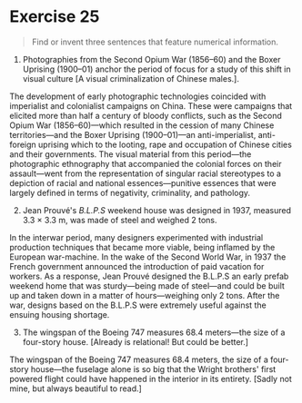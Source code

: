 # Exercise 25 

> Find or invent three sentences that feature numerical information.

1. Photographies from the Second Opium War (1856–60) and the Boxer Uprising (1900–01) anchor the period of focus for a study of this shift in visual culture [A visual criminalization of Chinese males.].

The development of early photographic technologies coincided with imperialist and colonialist campaigns on China. These were campaigns that elicited more than half a century of bloody conflicts, such as the Second Opium War (1856–60)—which resulted in the cession of many Chinese territories—and the Boxer Uprising (1900–01)—an anti-imperialist, anti-foreign uprising which to the looting, rape and occupation of Chinese cities and their governments. The visual material from this period—the photographic ethnography that accompanied the colonial forces on their assault—went from the representation of singular racial stereotypes to a depiction of racial and national essences—punitive essences that were largely defined in terms of negativity, criminality, and pathology.

2. Jean Prouvé's *B.L.P.S* weekend house was designed in 1937, measured 3.3 × 3.3 m, was made of steel and weighed 2 tons.

In the interwar period, many designers experimented with industrial production techniques that became more viable, being inflamed by the European war-machine. In the wake of the Second World War, in 1937 the French government announced the introduction of paid vacation for workers. As a response, Jean Prouvé designed the B.L.P.S an early prefab weekend home that was sturdy—being made of steel—and could be built up and taken down in a matter of hours—weighing only 2 tons. After the war, designs based on the B.L.P.S were extremely useful against the ensuing housing shortage.

3. The wingspan of the Boeing 747 measures 68.4 meters—the size of a four-story house. [Already is relational! But could be better.]

The wingspan of the Boeing 747 measures 68.4 meters, the size of a four-story house—the fuselage alone is so big that the Wright brothers' first powered flight could have happened in the interior in its entirety. [Sadly not mine, but always beautiful to read.]
